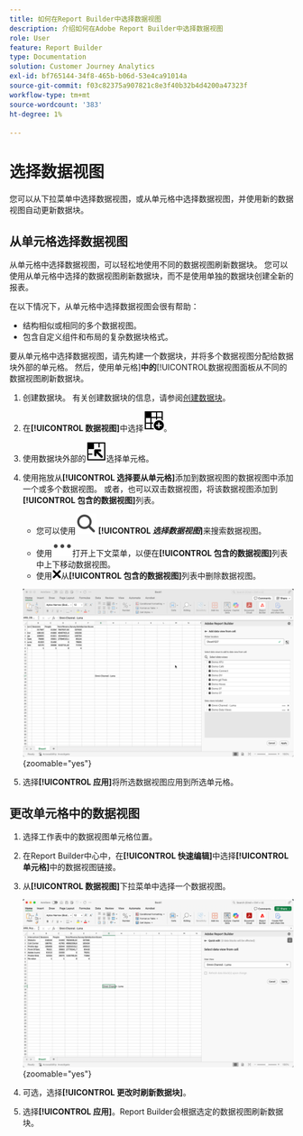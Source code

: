 ```yaml
---
title: 如何在Report Builder中选择数据视图
description: 介绍如何在Adobe Report Builder中选择数据视图
role: User
feature: Report Builder
type: Documentation
solution: Customer Journey Analytics
exl-id: bf765144-34f8-465b-b06d-53e4ca91014a
source-git-commit: f03c82375a907821c8e3f40b32b4d4200a47323f
workflow-type: tm+mt
source-wordcount: '383'
ht-degree: 1%

---
```


# 选择数据视图

您可以从下拉菜单中选择数据视图，或从单元格中选择数据视图，并使用新的数据视图自动更新数据块。

## 从单元格选择数据视图

从单元格中选择数据视图，可以轻松地使用不同的数据视图刷新数据块。 您可以使用从单元格中选择的数据视图刷新数据块，而不是使用单独的数据块创建全新的报表。

在以下情况下，从单元格中选择数据视图会很有帮助：

* 结构相似或相同的多个数据视图。
* 包含自定义组件和布局的复杂数据块格式。

要从单元格中选择数据视图，请先构建一个数据块，并将多个数据视图分配给数据块外部的单元格。 然后，使用单元格&#x200B;]**中的**[!UICONTROL &#x200B;数据视图面板从不同的数据视图刷新数据块。

1. 创建数据块。 有关创建数据块的信息，请参阅[创建数据块](/help/report-builder/create-a-data-block.md)。

1. 在&#x200B;**[!UICONTROL 数据视图]**&#x200B;中选择![数据视图选择器](/help/assets/icons/DataViewSelector.svg)。

1. 使用数据块外部的![DataBlockSelector](/help/assets/icons/DataBlockSelector.svg)选择单元格。

1. 使用拖放从&#x200B;**[!UICONTROL 选择要从单元格]**&#x200B;添加到数据视图的数据视图中添加一个或多个数据视图。 或者，也可以双击数据视图，将该数据视图添加到&#x200B;**[!UICONTROL 包含的数据视图]**&#x200B;列表。

   * 您可以使用![搜索](/help/assets/icons/Search.svg) **[!UICONTROL _选择数据视图_]**&#x200B;来搜索数据视图。
   * 使用![MoreSmall](/help/assets/icons/MoreSmall.svg)打开上下文菜单，以便在&#x200B;**[!UICONTROL 包含的数据视图]**&#x200B;列表中上下移动数据视图。
   * 使用![CrossSize75](/help/assets/icons/CrossSize75.svg)从&#x200B;**[!UICONTROL 包含的数据视图]**&#x200B;列表中删除数据视图。

   ![从单元格中选择数据视图](assets/dataviews-from-a-cell.png){zoomable="yes"}

1. 选择&#x200B;**[!UICONTROL 应用]**&#x200B;将所选数据视图应用到所选单元格。


## 更改单元格中的数据视图

1. 选择工作表中的数据视图单元格位置。
1. 在Report Builder中心中，在&#x200B;**[!UICONTROL 快速编辑]**&#x200B;中选择&#x200B;**[!UICONTROL 单元格]**&#x200B;中的数据视图链接。
1. 从&#x200B;**[!UICONTROL 数据视图]**&#x200B;下拉菜单中选择一个数据视图。

   ![从单元格更改数据视图](assets/change-data-view-from-cell.png){zoomable="yes"}
1. 可选，选择&#x200B;**[!UICONTROL 更改时刷新数据块]**。

1. 选择&#x200B;**[!UICONTROL 应用]**。Report Builder会根据选定的数据视图刷新数据块。

